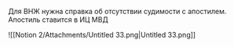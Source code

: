 Для ВНЖ нужна справка об отсутствии судимости с апостилем. Апостиль ставится в ИЦ МВД

![[Notion 2/Attachments/Untitled 33.png|Untitled 33.png]]